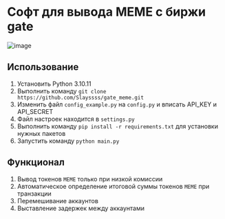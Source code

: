 # Софт для вывода MEME с биржи gate
![image](https://github.com/Slayssss/gate_meme/assets/65529374/7ec0643a-acdb-4530-a2cd-141a5e39c01c)

## Использование
1. Установить Python 3.10.11
2. Выполнить команду `git clone https://github.com/Slayssss/gate_meme.git`
3. Изменить файл `config_example.py` на `config.py` и вписать API_KEY и API_SECRET
4. Файл настроек находится в `settings.py`
5. Выполнить команду `pip install -r requirements.txt` для установки нужных пакетов
6. Запустить команду `python main.py`

## Функционал
1. Вывод токенов `MEME` только при низкой комиссии
2. Автоматическое определение итоговой суммы токенов `MEME` при транзакции
3. Перемешивание аккаунтов
4. Выставление задержек между аккаунтами

